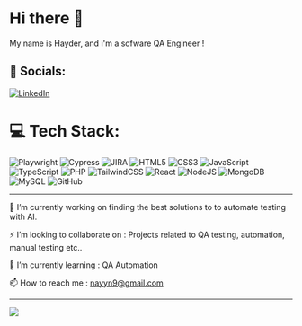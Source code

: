 # Hi there 👋
My name is Hayder, and i'm a sofware QA Engineer !

## 📲 Socials:
[![LinkedIn](https://img.shields.io/badge/LinkedIn-%230077B5.svg?logo=linkedin&logoColor=white)](https://linkedin.com/in/https://www.linkedin.com/in/haydir-nayyer-335778179/) 
# 💻 Tech Stack:
![Playwright](https://img.shields.io/badge/-Playwright-2EAD33?style=for-the-badge&logo=playwright&logoColor=white)
![Cypress](https://img.shields.io/badge/cypress-%23121011.svg?style=for-the-badge&logo=cypress&logoColor=white)
![JIRA](https://img.shields.io/badge/-Jira-0052CC?style=for-the-badge&logo=jira&logoColor=white)
![HTML5](https://img.shields.io/badge/html5-%23E34F26.svg?style=for-the-badge&logo=html5&logoColor=white) 
![CSS3](https://img.shields.io/badge/css3-%231572B6.svg?style=for-the-badge&logo=css3&logoColor=white) 
![JavaScript](https://img.shields.io/badge/javascript-%23323330.svg?style=for-the-badge&logo=javascript&logoColor=%23F7DF1E) 
![TypeScript](https://img.shields.io/badge/typescript-%23007ACC.svg?style=for-the-badge&logo=typescript&logoColor=white) 
![PHP](https://img.shields.io/badge/php-%23777BB4.svg?style=for-the-badge&logo=php&logoColor=white) 
![TailwindCSS](https://img.shields.io/badge/tailwindcss-%2338B2AC.svg?style=for-the-badge&logo=tailwind-css&logoColor=white) 
![React](https://img.shields.io/badge/react-%2320232a.svg?style=for-the-badge&logo=react&logoColor=%2361DAFB) 
![NodeJS](https://img.shields.io/badge/node.js-6DA55F?style=for-the-badge&logo=node.js&logoColor=white) 
![MongoDB](https://img.shields.io/badge/MongoDB-%234ea94b.svg?style=for-the-badge&logo=mongodb&logoColor=white) 
![MySQL](https://img.shields.io/badge/mysql-4479A1.svg?style=for-the-badge&logo=mysql&logoColor=white) 
![GitHub](https://img.shields.io/badge/github-%23121011.svg?style=for-the-badge&logo=github&logoColor=white)

---
🔭 I’m currently working on finding the best solutions to to automate testing with AI.

⚡️ I’m looking to collaborate on : Projects related to QA testing, automation, manual testing etc..

🌱 I’m currently learning : QA Automation

📫 How to reach me : nayyn9@gmail.com

---
[![](https://visitcount.itsvg.in/api?id=Hayder-nas&icon=0&color=0)](https://visitcount.itsvg.in)
